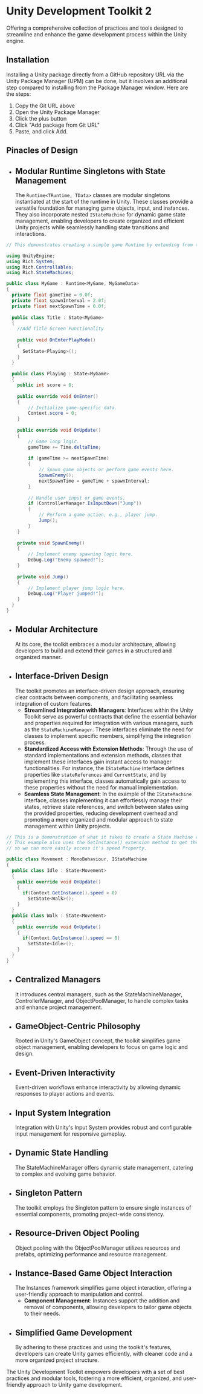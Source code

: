 # Unity Development Toolkit 2
Offering a comprehensive collection of practices and tools designed to streamline and enhance the game development process within the Unity engine.

## Installation
Installing a Unity package directly from a GitHub repository URL via the Unity Package Manager (UPM) can be done, but it involves an additional step compared to installing from the Package Manager window. Here are the steps:

1. Copy the Git URL above
2. Open the Unity Package Manager
3. Click the plus button
4. Click "Add package from Git URL"
5. Paste, and click Add.

## Pinacles of Design
- Modular Runtime Singletons with State Management 
  -
  The `Runtime<TRuntime, TData>` classes are modular singletons instantiated at the start of the runtime in Unity. These classes provide a versatile foundation for managing game objects, input, and instances. They also incorporate nested `IStateMachine` for dynamic game state management, enabling developers to create organized and efficient Unity projects while seamlessly handling state transitions and interactions.
```c#
// This demonstrates creating a simple game Runtime by extending from the Runtime class.

using UnityEngine;
using Rich.System;
using Rich.Controllables;
using Rich.StateMachines;

public class MyGame : Runtime<MyGame, MyGameData>
{
  private float gameTime = 0.0f;
  private float spawnInterval = 2.0f;
  private float nextSpawnTime = 0.0f;
  
  public class Title : State<MyGame>
  {
    //Add Title Screen Functionality
  
    public void OnEnterPlayMode()
    {
      SetState<Playing>();
    }
  }
  
  public class Playing : State<MyGame>
  {
    public int score = 0;
  
    public override void OnEnter()
    {
        // Initialize game-specific data.
        Context.score = 0;
    }
  
    public override void OnUpdate()
    {
        // Game loop logic.
        gameTime += Time.deltaTime;
  
        if (gameTime >= nextSpawnTime)
        {
            // Spawn game objects or perform game events here.
            SpawnEnemy();
            nextSpawnTime = gameTime + spawnInterval;
        }
  
        // Handle user input or game events.
        if (ControllerManager.IsInputDown("Jump"))
        {
            // Perform a game action, e.g., player jump.
            Jump();
        }
    }
  
    private void SpawnEnemy()
    {
        // Implement enemy spawning logic here.
        Debug.Log("Enemy spawned!");
    }
  
    private void Jump()
    {
        // Implement player jump logic here.
        Debug.Log("Player jumped!");
    }
  }
}
```

- Modular Architecture
  -
  At its core, the toolkit embraces a modular architecture, allowing developers to build and extend their games in a structured and organized manner.
- Interface-Driven Design
  -
  The toolkit promotes an interface-driven design approach, ensuring clear contracts between components, and facilitating seamless integration of custom features.
  - **Streamlined Integration with Managers**: Interfaces within the Unity Toolkit serve as powerful contracts that define the essential behavior and properties required for integration with various managers, such as the `StateMachineManager`. These interfaces eliminate the need for classes to implement specific members, simplifying the integration process.
  - **Standardized Access with Extension Methods**: Through the use of standard implementations and extension methods, classes that implement these interfaces gain instant access to manager functionalities. For instance, the `IStateMachine` interface defines properties like `stateReferences` and `CurrentState`, and by implementing this interface, classes automatically gain access to these properties without the need for manual implementation.
  - **Seamless State Management**: In the example of the `IStateMachine` interface, classes implementing it can effortlessly manage their states, retrieve state references, and switch between states using the provided properties, reducing development overhead and promoting a more organized and modular approach to state management within Unity projects.
```c#
// This is a demonstration of what it takes to create a State Machine enabled MonoBehaviour. 
// This example also uses the GetInstance() extension method to get the UDT Instance associated with this GameObject, 
// so we can more easily access it's speed Property.

public class Movement : MonoBehaviour, IStateMachine
{
  public class Idle : State<Movement>
  {
    public override void OnUpdate()
    {
      if(Context.GetInstance().speed > 0)
        SetState<Walk>(); 
    }
  }
  public class Walk : State<Movement>
  {
    public override void OnUpdate()
    {
      if(Context.GetInstance().speed == 0)
        SetState<Idle>(); 
    }
  }
}
```
- Centralized Managers
  -
  It introduces central managers, such as the StateMachineManager, ControllerManager, and ObjectPoolManager, to handle complex tasks and enhance project management.
- GameObject-Centric Philosophy
  -
  Rooted in Unity's GameObject concept, the toolkit simplifies game object management, enabling developers to focus on game logic and design.
- Event-Driven Interactivity
  -
  Event-driven workflows enhance interactivity by allowing dynamic responses to player actions and events.
- Input System Integration
  -
  Integration with Unity's Input System provides robust and configurable input management for responsive gameplay.
- Dynamic State Handling
  -
  The StateMachineManager offers dynamic state management, catering to complex and evolving game behavior.
- Singleton Pattern
  -
  The toolkit employs the Singleton pattern to ensure single instances of essential components, promoting project-wide consistency.
- Resource-Driven Object Pooling
  -
  Object pooling with the ObjectPoolManager utilizes resources and prefabs, optimizing performance and resource management.
- Instance-Based Game Object Interaction
  -
  The Instances framework simplifies game object interaction, offering a user-friendly approach to manipulation and control.
  - **Component Management**: Instances support the addition and removal of components, allowing developers to tailor game objects to their needs.
- Simplified Game Development
  -
  By adhering to these practices and using the toolkit's features, developers can create Unity games efficiently, with cleaner code and a more organized project structure.

The Unity Development Toolkit empowers developers with a set of best practices and modular tools, fostering a more efficient, organized, and user-friendly approach to Unity game development.
